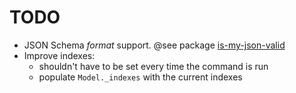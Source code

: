 # TODO
- JSON Schema *format* support. @see package [is-my-json-valid][1]
- Improve indexes:
  - shouldn't have to be set every time the command is run
  - populate `Model._indexes` with the current indexes

[1]: https://npmjs.org/is-my-json-valid#custom-formats
